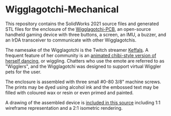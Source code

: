 # Wigglagotchi-Mechanical
This repository contains the SolidWorks 2021 source files and generated STL files for the enclosure of the
[Wigglagotchi-PCB](https://github.com/pieslorde/Wigglagotchi-PCB), an open-source handheld gaming device with
three buttons, a screen, an IMU, a buzzer, and an IrDA transceiver to communicate with other Wigglagotchis.

The namesake of the Wigglagotchi is the Twitch streamer [Keffals](https://wikipedia.org/wiki/Keffals).
A frequent feature of her community is an [animated chibi-style version of herself
dancing](https://twitter.com/keffals/status/1509562415096213510), or wiggling. Chatters who use the emote are referred
to as "Wigglers", and the Wigglagotchi was designed to support virtual Wiggler pets for the user.

The enclosure is assembled with three small #0-80 3/8" machine screws. The prints may be dyed using alcohol
ink and the embossed text may be filled with coloured wax or resin or even primed and painted.

A drawing of the assembled device is [included in this source](https://github.com/pieslorde/Wigglagotchi-Mechanical/blob/main/wigglagotchi_v2.pdf)
including 1:1 wireframe representation and a 2:1 isometric rendering.
